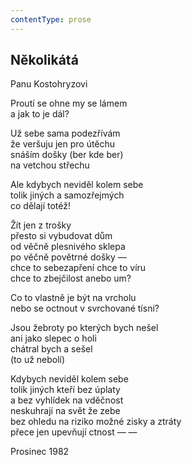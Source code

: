 ```yaml
---
contentType: prose
---
```


## Několikátá

Panu Kostohryzovi

Proutí se ohne my se lámem  
a jak to je dál?

Už sebe sama podezřívám  
že veršuju jen pro útěchu  
snáším došky (ber kde ber)  
na vetchou střechu

Ale kdybych neviděl kolem sebe  
tolik jiných a samozřejmých  
co dělají totéž!

Žít jen z trošky  
přesto si vybudovat dům  
od věčně plesnivého sklepa  
po věčně povětrné došky —  
chce to sebezapření chce to víru  
chce to zbejčilost anebo um?

Co to vlastně je být na vrcholu  
nebo se octnout v svrchované tísni?

Jsou žebroty po kterých bych nešel  
ani jako slepec o holi  
chátral bych a sešel  
(to už nebolí)

Kdybych neviděl kolem sebe  
tolik jiných kteří bez úplaty  
a bez vyhlídek na vděčnost  
neskuhrají na svět že zebe  
bez ohledu na riziko možné zisky a ztráty  
přece jen upevňují ctnost — —

Prosinec 1982
